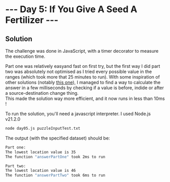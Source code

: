 # --- Day 5: If You Give A Seed A Fertilizer ---

## Solution

The challenge was done in JavaScript, with a timer decorator to measure the execution time.

Part one was relatively easyand fast on first try, but the first way I did part two was absolutely not optimised as I tried every possible value in the ranges (which took more that 25 minutes to run). With some inspiration of other solutions (notably [this one](https://github.com/Noble-Mushtak/Advent-of-Code/blob/main/2023/day05/solution2.py)), I managed to find a way to calculate the answer in a few milliseconds by checking if a value is before, indide or after a source-destination change thing.  
This made the solution way more efficient, and it now runs in less than 10ms !

To run the solution, you'll need a javascript interpreter. I used Node.js v21.2.0

```zsh
node day05.js puzzleInputTest.txt
```

The output (with the specified dataset) should be:

```zsh
Part one:
The lowest location value is 35
The function "answerPartOne" took 2ms to run

Part two:
The lowest location value is 46
The function "answerPartTwo" took 6ms to run
```
